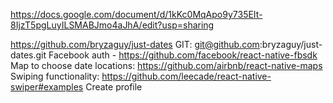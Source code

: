 https://docs.google.com/document/d/1kKc0MqApo9y735EIt-8IjzT5pgLuyILSMABJmo4aJhA/edit?usp=sharing

https://github.com/bryzaguy/just-dates
GIT: git@github.com:bryzaguy/just-dates.git
Facebook auth - https://github.com/facebook/react-native-fbsdk
Map to choose date locations: https://github.com/airbnb/react-native-maps
Swiping functionality: https://github.com/leecade/react-native-swiper#examples
Create profile
